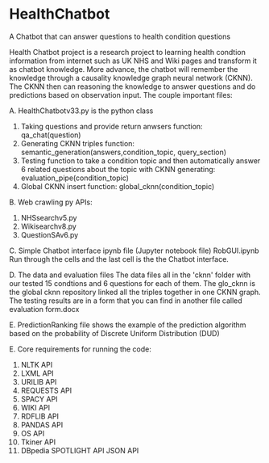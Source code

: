 # HealthChatbot
A Chatbot that can answer questions to health condition questions

Health Chatbot project is a research project to learning health condtion information from internet such as UK NHS and Wiki pages and transform it as chatbot knowledge. More advance, the chatbot will remember the knowledge through a causality knowledge graph neural network (CKNN). The CKNN then can reasoning the knowledge to answer questions and do predictions based on observation input. 
The couple important files:

A. HealthChatbotv33.py is the python class 
1. Taking questions and provide return anwsers function: qa_chat(question)
2. Generating CKNN triples function: 
semantic_generation(answers,condition_topic, query_section)
3. Testing function to take a condition topic and then automatically answer 6 related questions about the topic with CKNN generating: evaluation_pipe(condition_topic)
4. Global CKNN insert function: global_cknn(condition_topic)

B. Web crawling py APIs:
1. NHSsearchv5.py
2. Wikisearchv8.py
3. QuestionSAv6.py

C. Simple Chatbot interface ipynb file (Jupyter notebook file)
RobGUI.ipynb Run through the cells and the last cell is the the Chatbot interface.

D. The data and evaluation files
The data files all in the 'cknn' folder with our tested 15 condtions and 6 questions for each of them. The glo_cknn is the global cknn repository linked all the triples together in one CKNN graph. The testing results are in a form that you can find in another file called evaluation form.docx

E. PredictionRanking file shows the example of the prediction algorithm based on the probability of Discrete Uniform Distribution (DUD) 

E. Core requirements for running the code:
1. NLTK API
2. LXML API
3. URILIB API
4. REQUESTS API
5. SPACY API
6. WIKI API
7. RDFLIB API
8. PANDAS API
9. OS API
10. Tkiner API
11. DBpedia SPOTLIGHT API
JSON API
